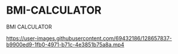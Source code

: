 # BMI-CALCULATOR
BMI CALCULATOR





https://user-images.githubusercontent.com/69432186/128657837-b9900ed9-1fb0-4971-b71c-4e3851b75a8a.mp4
